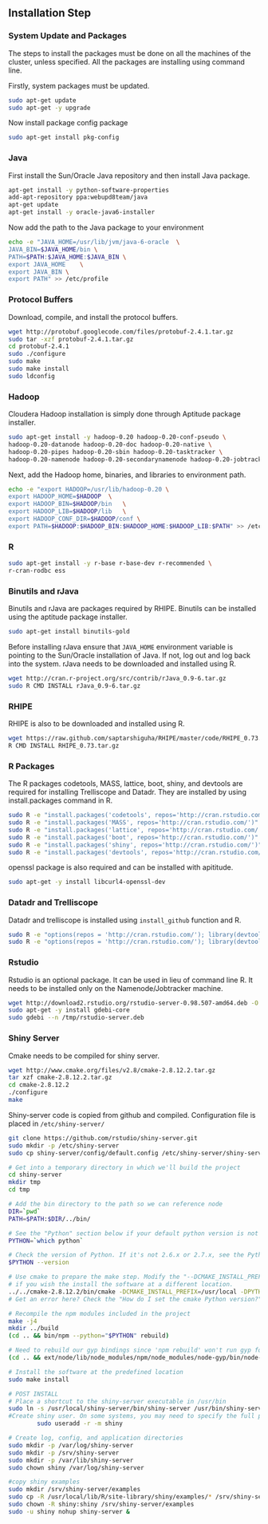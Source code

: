 ##  Installation Step  ##

### System Update and Packages ###

The steps to install the packages must be done on all the machines of the cluster, unless specified.
All the packages are installing using command line.

Firstly, system packages must be updated.
```sh
sudo apt-get update
sudo apt-get -y upgrade 
```
Now install package config package

```sh
sudo apt-get install pkg-config 
```

### Java ###

First install the Sun/Oracle Java repository and then install Java package.

```sh
apt-get install -y python-software-properties
add-apt-repository ppa:webupd8team/java
apt-get update
apt-get install -y oracle-java6-installer
```
Now add the path to the Java package to your environment

```sh
echo -e "JAVA_HOME=/usr/lib/jvm/java-6-oracle  \
JAVA_BIN=$JAVA_HOME/bin	\
PATH=$PATH:$JAVA_HOME:$JAVA_BIN	\
export JAVA_HOME	\
export JAVA_BIN	\
export PATH" >> /etc/profile
```

### Protocol Buffers ###

Download, compile, and install the protocol buffers.

```sh
wget http://protobuf.googlecode.com/files/protobuf-2.4.1.tar.gz
sudo tar -xzf protobuf-2.4.1.tar.gz
cd protobuf-2.4.1
sudo ./configure
sudo make
sudo make install
sudo ldconfig
```

### Hadoop ###

Cloudera Hadoop installation is simply done through Aptitude package installer.

```sh
sudo apt-get install -y hadoop-0.20 hadoop-0.20-conf-pseudo \
hadoop-0.20-datanode hadoop-0.20-doc hadoop-0.20-native \
hadoop-0.20-pipes hadoop-0.20-sbin hadoop-0.20-tasktracker \
hadoop-0.20-namenode hadoop-0.20-secondarynamenode hadoop-0.20-jobtracker
```

Next, add the Hadoop home, binaries, and libraries to environment path.

```sh
echo -e "export HADOOP=/usr/lib/hadoop-0.20	\
export HADOOP_HOME=$HADOOP	\
export HADOOP_BIN=$HADOOP/bin	\
export HADOOP_LIB=$HADOOP/lib	\
export HADOOP_CONF_DIR=$HADOOP/conf	\
export PATH=$HADOOP:$HADOOP_BIN:$HADOOP_HOME:$HADOOP_LIB:$PATH" >> /etc/bashrc
```

### R ###

```sh
sudo apt-get install -y r-base r-base-dev r-recommended \
r-cran-rodbc ess
```

### Binutils and rJava ###

Binutils and rJava are packages required by RHIPE. Binutils can be installed using the aptitude package installer.

```sh
sudo apt-get install binutils-gold
```

Before installing rJava ensure that `JAVA_HOME` environment variable is pointing to the Sun/Oracle 
installation of Java. If not, log out and log back into the system. rJava needs to be downloaded 
and installed using R.

```sh
wget http://cran.r-project.org/src/contrib/rJava_0.9-6.tar.gz
sudo R CMD INSTALL rJava_0.9-6.tar.gz
```

### RHIPE ###

RHIPE is also to be downloaded and installed using R.

```sh
wget https://raw.github.com/saptarshiguha/RHIPE/master/code/RHIPE_0.73.tar.gz
R CMD INSTALL RHIPE_0.73.tar.gz
```

### R Packages ###

The R packages codetools, MASS, lattice, boot, shiny, and devtools are required for installing 
Trelliscope and Datadr. They are installed by using install.packages command in R.

```sh
sudo R -e "install.packages('codetools', repos='http://cran.rstudio.com/')"
sudo R -e "install.packages('MASS', repos='http://cran.rstudio.com/')"
sudo R -e "install.packages('lattice', repos='http://cran.rstudio.com/')"
sudo R -e "install.packages('boot', repos='http://cran.rstudio.com/')"
sudo R -e "install.packages('shiny', repos='http://cran.rstudio.com/')"
sudo R -e "install.packages('devtools', repos='http://cran.rstudio.com/')
```

openssl package is also required and can be installed with apititude.

```sh
sudo apt-get -y install libcurl4-openssl-dev
```

### Datadr and Trelliscope ###

Datadr and trelliscope is installed using `install_github` function and R.

```sh
sudo R -e "options(repos = 'http://cran.rstudio.com/'); library(devtools); install_github('datadr', 'hafen')"
sudo R -e "options(repos = 'http://cran.rstudio.com/'); library(devtools); install_github('trelliscope', 'hafen')"
```

### Rstudio ###

Rstudio is an optional package. It can be used in lieu of command line R. It needs to be installed
only on the Namenode/Jobtracker machine.

```sh
wget http://download2.rstudio.org/rstudio-server-0.98.507-amd64.deb -O /tmp/rstudio-server.deb
sudo apt-get -y install gdebi-core
sudo gdebi --n /tmp/rstudio-server.deb
```

### Shiny Server ###

Cmake needs to be compiled for shiny server.

```sh
wget http://www.cmake.org/files/v2.8/cmake-2.8.12.2.tar.gz
tar xzf cmake-2.8.12.2.tar.gz
cd cmake-2.8.12.2
./configure
make
```
Shiny-server code is copied from github and compiled. Configuration file is placed in `/etc/shiny-server/`

```sh
git clone https://github.com/rstudio/shiny-server.git
sudo mkdir -p /etc/shiny-server
sudo cp shiny-server/config/default.config /etc/shiny-server/shiny-server.conf

# Get into a temporary directory in which we'll build the project
cd shiny-server
mkdir tmp
cd tmp

# Add the bin directory to the path so we can reference node
DIR=`pwd`
PATH=$PATH:$DIR/../bin/

# See the "Python" section below if your default python version is not 2.6 or 2.7. 
PYTHON=`which python`

# Check the version of Python. If it's not 2.6.x or 2.7.x, see the Python section below.
$PYTHON --version

# Use cmake to prepare the make step. Modify the "--DCMAKE_INSTALL_PREFIX"
# if you wish the install the software at a different location.
../../cmake-2.8.12.2/bin/cmake -DCMAKE_INSTALL_PREFIX=/usr/local -DPYTHON="$PYTHON" ../
# Get an error here? Check the "How do I set the cmake Python version?" question below

# Recompile the npm modules included in the project
make -j4
mkdir ../build
(cd .. && bin/npm --python="$PYTHON" rebuild)

# Need to rebuild our gyp bindings since 'npm rebuild' won't run gyp for us.
(cd .. && ext/node/lib/node_modules/npm/node_modules/node-gyp/bin/node-gyp.js --python="$PYTHON" rebuild)

# Install the software at the predefined location
sudo make install

# POST INSTALL
# Place a shortcut to the shiny-server executable in /usr/bin
sudo ln -s /usr/local/shiny-server/bin/shiny-server /usr/bin/shiny-server
#Create shiny user. On some systems, you may need to specify the full path to 'useradd'
        sudo useradd -r -m shiny

# Create log, config, and application directories
sudo mkdir -p /var/log/shiny-server
sudo mkdir -p /srv/shiny-server
sudo mkdir -p /var/lib/shiny-server
sudo chown shiny /var/log/shiny-server

#copy shiny examples
sudo mkdir /srv/shiny-server/examples
sudo cp -R /usr/local/lib/R/site-library/shiny/examples/* /srv/shiny-server/examples
sudo chown -R shiny:shiny /srv/shiny-server/examples
sudo -u shiny nohup shiny-server &
```

